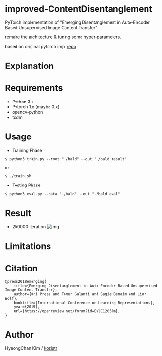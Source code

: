 # improved-ContentDisentanglement
PyTorch implementation of "Emerging Disentanglement in Auto-Encoder Based Unsupervised Image Content Transfer"

remake the architecture & tuning some hyper-parameters.

based on original pytorch impl [repo](https://github.com/oripress/ContentDisentanglement)

# Explanation

# Requirements
* Python 3.x
* Pytorch 1.x (maybe 0.x)
* opencv-python
* tqdm

# Usage

* Training Phase
```
$ python3 train.py --root "./bald" --out "./bald_result"

or

$ ./train.sh
```

* Testing Phase
```
$ python3 eval.py --data "./bald" --out "./bald_eval"
```

# Result

* 250000 iteration
![img](./bald_result/experiments_250000.png)

# Limitations


# Citation
```
@press2018emerging{
    title={Emerging Disentanglement in Auto-Encoder Based Unsupervised Image Content Transfer},
    author={Ori Press and Tomer Galanti and Sagie Benaim and Lior Wolf},
    booktitle={International Conference on Learning Representations},
    year={2019},
    url={https://openreview.net/forum?id=BylE1205Fm},
}
```

# Author

HyeongChan Kim / [kozistr](http://kozistr.tech)

